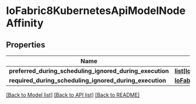# IoFabric8KubernetesApiModelNodeAffinity

## Properties
Name | Type | Description | Notes
------------ | ------------- | ------------- | -------------
**preferred_during_scheduling_ignored_during_execution** | [**list[IoFabric8KubernetesApiModelPreferredSchedulingTerm]**](IoFabric8KubernetesApiModelPreferredSchedulingTerm.md) |  | [optional] 
**required_during_scheduling_ignored_during_execution** | [**IoFabric8KubernetesApiModelNodeSelector**](IoFabric8KubernetesApiModelNodeSelector.md) |  | [optional] 

[[Back to Model list]](../README.md#documentation-for-models) [[Back to API list]](../README.md#documentation-for-api-endpoints) [[Back to README]](../README.md)

